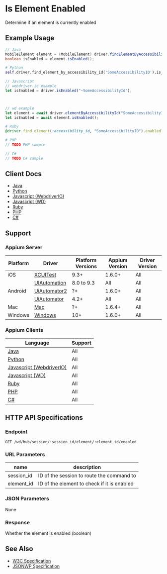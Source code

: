 # Is Element Enabled

Determine if an element is currently enabled
## Example Usage

```java
// Java
MobileElement element = (MobileElement) driver.findElementByAccessibilityId("SomeAccessibilityID");
boolean isEnabled = element.isEnabled();

```

```python
# Python
self.driver.find_element_by_accessibility_id('SomeAccessibilityID').is_enabled()

```

```javascript
// Javascript
// webdriver.io example
let isEnabled = driver.isEnabled("~SomeAccessibilityId");



// wd example
let element = await driver.elementByAccessibilityId("SomeAccessibilityID");
let isEnabled = await element.isEnabled();

```

```ruby
# Ruby
@driver.find_element(:accessibility_id, "SomeAccessibilityID").enabled?()

```

```php
# PHP
// TODO PHP sample

```

```csharp
// C#
// TODO C# sample

```



## Client Docs

 * [Java](https://seleniumhq.github.io/selenium/docs/api/java/org/openqa/selenium/WebElement.html#isEnabled---) 
 * [Python](http://selenium-python.readthedocs.io/api.html#selenium.webdriver.remote.webelement.WebElement.is_enabled) 
 * [Javascript (WebdriverIO)](http://webdriver.io/api/state/isEnabled.html) 
 * [Javascript (WD)](https://github.com/admc/wd/blob/master/lib/commands.js#L1386) 
 * [Ruby](http://www.rubydoc.info/gems/selenium-webdriver/Selenium/WebDriver/Element#enabled%3F-instance_method) 
 * [PHP](https://github.com/appium/php-client/) 
 * [C#](https://github.com/appium/appium-dotnet-driver/) 

## Support

### Appium Server

|Platform|Driver|Platform Versions|Appium Version|Driver Version|
|--------|----------------|------|--------------|--------------|
| iOS | [XCUITest](/docs/en/drivers/ios-xcuitest.md) | 9.3+ | 1.6.0+ | All |
|  | [UIAutomation](/docs/en/drivers/ios-uiautomation.md) | 8.0 to 9.3 | All | All |
| Android | [UiAutomator2](/docs/en/drivers/android-uiautomator2.md) | ?+ | 1.6.0+ | All |
|  | [UiAutomator](/docs/en/drivers/android-uiautomator.md) | 4.2+ | All | All |
| Mac | [Mac](/docs/en/drivers/mac.md) | ?+ | 1.6.4+ | All |
| Windows | [Windows](/docs/en/drivers/windows.md) | 10+ | 1.6.0+ | All |

### Appium Clients 

|Language|Support|
|--------|-------|
|[Java](https://github.com/appium/java-client/releases/latest)| All |
|[Python](https://github.com/appium/python-client/releases/latest)| All |
|[Javascript (WebdriverIO)](http://webdriver.io/index.html)| All |
|[Javascript (WD)](https://github.com/admc/wd/releases/latest)| All |
|[Ruby](https://github.com/appium/ruby_lib/releases/latest)| All |
|[PHP](https://github.com/appium/php-client/releases/latest)| All |
|[C#](https://github.com/appium/appium-dotnet-driver/releases/latest)| All |

## HTTP API Specifications

### Endpoint

`GET /wd/hub/session/:session_id/element/:element_id/enabled`

### URL Parameters

|name|description|
|----|-----------|
|session_id|ID of the session to route the command to|
|element_id|ID of the element to check if it is enabled|

### JSON Parameters

None

### Response

Whether the element is enabled (boolean)

## See Also

* [W3C Specification](https://www.w3.org/TR/webdriver/#dfn-is-element-enabled)
* [JSONWP Specification](https://github.com/SeleniumHQ/selenium/wiki/JsonWireProtocol#sessionsessionidelementidenabled)
